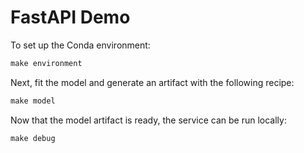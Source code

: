 # FastAPI Demo

To set up the Conda environment:

```makefile
make environment
```

Next, fit the model and generate an artifact with the following recipe:

```makefile
make model
```

Now that the model artifact is ready, the service can be run locally:

```makefile
make debug
```
